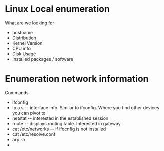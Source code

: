 # Linux Local enumeration
What are we looking for
- hostname
- Distribution
- Kernel Version
- CPU info
- Disk Usage
- Installed packages / software

# Enumeration network information
Commands  
- ifconfig
- ip a s -- interface info. Similar to ifconfig. Where you find other devices you can pivot to
- netstat -- interested in the established session
- route -- displays routing table. Interested in gateway
- cat /etc/networks -- if ifocnfig is not installed
- cat /etc/resolve.conf
- arp -a
- 
